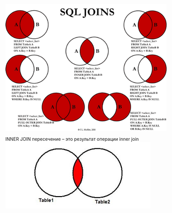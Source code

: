 
![SQL Join operations](SQLjoins.png)

INNER JOIN
пересечение – это результат операции inner join
![](innerJoin.jpg)


